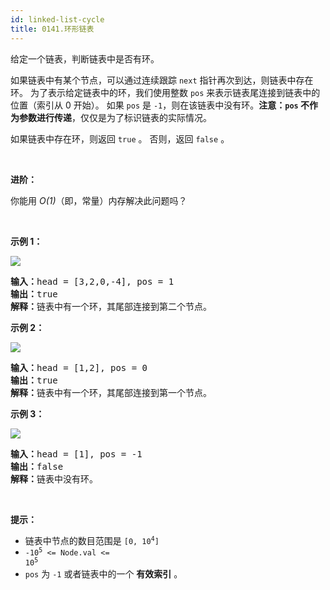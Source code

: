 ```yaml
---
id: linked-list-cycle
title: 0141.环形链表
---
```

给定一个链表，判断链表中是否有环。

如果链表中有某个节点，可以通过连续跟踪 <code>next</code> 指针再次到达，则链表中存在环。 为了表示给定链表中的环，我们使用整数 <code>pos</code> 来表示链表尾连接到链表中的位置（索引从 0 开始）。 如果 <code>pos</code> 是 <code>-1</code>，则在该链表中没有环。**注意：<code>pos</code> 不作为参数进行传递**，仅仅是为了标识链表的实际情况。

如果链表中存在环，则返回 <code>true</code> 。 否则，返回 <code>false</code> 。

 

**进阶：**

你能用 _O(1)_（即，常量）内存解决此问题吗？

 

**示例 1：**

![](https://assets.leetcode-cn.com/aliyun-lc-upload/uploads/2018/12/07/circularlinkedlist.png)


<pre><strong>输入：</strong>head = [3,2,0,-4], pos = 1<br/><strong>输出：</strong>true<br/><strong>解释：</strong>链表中有一个环，其尾部连接到第二个节点。<br/></pre>

**示例 2：**

![](https://assets.leetcode-cn.com/aliyun-lc-upload/uploads/2018/12/07/circularlinkedlist_test2.png)


<pre><strong>输入：</strong>head = [1,2], pos = 0<br/><strong>输出：</strong>true<br/><strong>解释：</strong>链表中有一个环，其尾部连接到第一个节点。<br/></pre>

**示例 3：**

![](https://assets.leetcode-cn.com/aliyun-lc-upload/uploads/2018/12/07/circularlinkedlist_test3.png)


<pre><strong>输入：</strong>head = [1], pos = -1<br/><strong>输出：</strong>false<br/><strong>解释：</strong>链表中没有环。<br/></pre>

 

**提示：**


- 链表中节点的数目范围是 <code>[0, 10<sup>4</sup>]</code>
- <code>-10<sup>5</sup> &lt;= Node.val &lt;= 10<sup>5</sup></code>
- <code>pos</code> 为 <code>-1</code> 或者链表中的一个 **有效索引** 。
